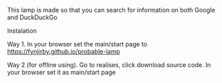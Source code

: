 This lamp is made so that you can search for information on both Google and DuckDuckGo

Instalation

Way 1. In your browser set the main/start page to https://fynjirby.github.io/probable-lamp

Way 2 (for offline using). Go to realises, click download source code. In your browser set it as main/start page